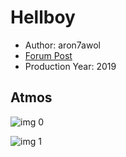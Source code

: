 # Hellboy

* Author: aron7awol
* [Forum Post](https://www.avsforum.com/threads/bass-eq-for-filtered-movies.2995212/post-58275176)
* Production Year: 2019

## Atmos

![img 0](https://i.imgur.com/KSS6zVN.jpg)

![img 1](https://i.imgur.com/Aqgq7GE.jpg)

